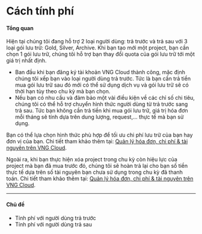 # Cách tính phí

#### Tổng quan 

Hiện tại chúng tôi đang hỗ trợ 2 loại người dùng: trả trước và trả sau với 3 loại gói lưu trữ: Gold, Silver, Archive. Khi bạn tạo mới một project, bạn cần chọn 1 gói lưu trữ, chúng tôi hỗ trợ bạn thay đổi quota của gói lưu trữ tới một giá trị nhất định. 

* Ban đầu khi bạn đăng ký tài khoản VNG Cloud thành công, mặc định chúng tôi xếp bạn vào loại người dùng trả trước. Tức là bạn cần trả tiền mua gói lưu trữ sau đó mới có thể sử dụng dịch vụ và gói lưu trữ sẽ có thời hạn tùy theo chu kỳ mà bạn chọn.
* Nếu bạn có nhu cầu và đảm bảo một vài điều kiện về các chỉ số chi tiêu, chúng tôi có thể hỗ trợ chuyển hình thức người dùng từ trả trước sang trả sau. Tức bạn không cần trả tiền khi mua gói lưu trữ, giá trị hóa đơn mỗi tháng sẽ tính dựa trên dung lượng, request,... thực tế mà bạn sử dụng. 

Bạn có thể lựa chọn hình thức phù hợp để tối ưu chi phí lưu trữ của bạn hay đơn vị của bạn. Chi tiết tham khảo thêm tại: [Quản lý hóa đơn, chi phí & tài nguyên trên VNG Cloud](https://docs.vngcloud.vn/vng-cloud-document/vn/quan-ly-hoa-don-chi-phi-and-tai-nguyen-tren-vng-cloud).

Ngoài ra, khi bạn thực hiện xóa project trong chu kỳ còn hiệu lực của project mà bạn đã mua trước đó, chúng tôi sẽ hoàn trả lại cho bạn số tiền thực tế dựa trên số tài nguyên bạn chưa sử dụng trong chu kỳ đã thanh toán. Chi tiết tham khảo thêm tại:  [Quản lý hóa đơn, chi phí & tài nguyên trên VNG Cloud](https://docs.vngcloud.vn/vng-cloud-document/vn/quan-ly-hoa-don-chi-phi-and-tai-nguyen-tren-vng-cloud).

***

#### Chủ đề 

* Tính phí với người dùng trả trước
* Tính phí với người dùng trả sau
